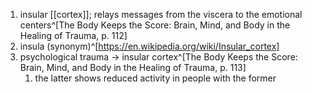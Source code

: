 1. insular [[cortex]]; relays messages from the viscera to the emotional centers^[The Body Keeps the Score: Brain, Mind, and Body in the Healing of Trauma, p. 112]
2. insula (synonym)^[https://en.wikipedia.org/wiki/Insular_cortex]
3. psychological trauma → insular cortex^[The Body Keeps the Score: Brain, Mind, and Body in the Healing of Trauma, p. 113]
	1. the latter shows reduced activity in people with the former